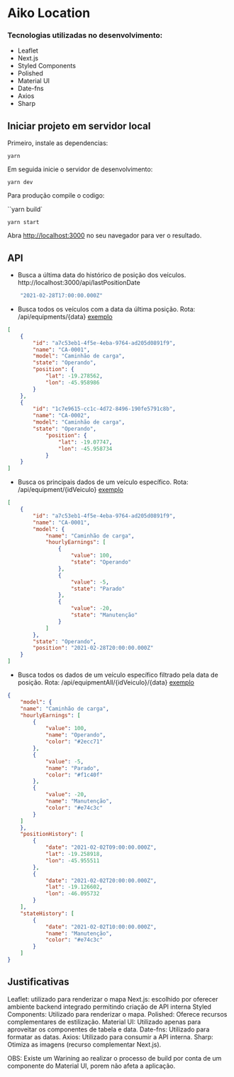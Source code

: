 # Aiko Location

### Tecnologias utilizadas no desenvolvimento:
* Leaflet
* Next.js
* Styled Components
* Polished
* Material UI
* Date-fns
* Axios
* Sharp

## Iniciar projeto em servidor local

Primeiro, instale as dependencias:

``yarn``

Em seguida inicie o servidor de desenvolvimento:

``yarn dev``

Para produção compile o codigo:

``yarn build` 

``yarn start``

Abra [http://localhost:3000](http://localhost:3000) no seu navegador para ver o resultado.


## API

* Busca a última data do histórico de posição dos veículos.
http://localhost:3000/api/lastPositionDate
``` bash
    "2021-02-28T17:00:00.000Z"
```

* Busca todos os veículos com a data da última posição.
Rota: /api/equipments/{data}
[exemplo](http://localhost:3000/api/equipments/01-02-2021)
``` json
[
    {
        "id": "a7c53eb1-4f5e-4eba-9764-ad205d0891f9",
        "name": "CA-0001",
        "model": "Caminhão de carga",
        "state": "Operando",
        "position": {
            "lat": -19.278562,
            "lon": -45.958986
        }
    },
    {
        "id": "1c7e9615-cc1c-4d72-8496-190fe5791c8b",
        "name": "CA-0002",
        "model": "Caminhão de carga",
        "state": "Operando",
            "position": {
                "lat": -19.07747,
                "lon": -45.958734
            }
    }
]
```

* Busca os principais dados de um veículo específico.
Rota: /api/equipment/{idVeiculo}
[exemplo](http://localhost:3000/api/equipment/a7c53eb1-4f5e-4eba-9764-ad205d0891f9)
``` json
[
    {
        "id": "a7c53eb1-4f5e-4eba-9764-ad205d0891f9",
        "name": "CA-0001",
        "model": {
            "name": "Caminhão de carga",
            "hourlyEarnings": [
                {
                    "value": 100,
                    "state": "Operando"
                },
                {
                    "value": -5,
                    "state": "Parado"
                },
                {
                    "value": -20,
                    "state": "Manutenção"
                }
            ]
        },
        "state": "Operando",
        "position": "2021-02-28T20:00:00.000Z"
    }
]
```

* Busca todos os dados de um veículo específico filtrado pela data de posição.
Rota: /api/equipmentAll/{idVeiculo}/{data}
[exemplo](http://localhost:3000/api/equipmentAll/a7c53eb1-4f5e-4eba-9764-ad205d0891f9/01-02-2021)
``` json
{
    "model": {
    "name": "Caminhão de carga",
    "hourlyEarnings": [
        {
            "value": 100,
            "name": "Operando",
            "color": "#2ecc71"
        },
        {
            "value": -5,
            "name": "Parado",
            "color": "#f1c40f"
        },
        {
            "value": -20,
            "name": "Manutenção",
            "color": "#e74c3c"
        }
    ]
    },
    "positionHistory": [
        {
            "date": "2021-02-02T09:00:00.000Z",
            "lat": -19.258918,
            "lon": -45.955511
        },
        {
            "date": "2021-02-02T20:00:00.000Z",
            "lat": -19.126602,
            "lon": -46.095732
        }
    ],
    "stateHistory": [
        {
            "date": "2021-02-02T10:00:00.000Z",
            "name": "Manutenção",
            "color": "#e74c3c"
        } 
    ]
}
```

## Justificativas
Leaflet: utilizado para renderizar o mapa
Next.js: escolhido por oferecer ambiente backend integrado permitindo criação de API interna
Styled Components: Utilizado para renderizar o mapa.
Polished: Oferece recursos complementares de estilização.
Material UI: Utilizado apenas para aproveitar os componentes de tabela e data.
Date-fns: Utilizado para formatar as datas.
Axios: Utilizado para consumir a API interna.
Sharp: Otimiza as imagens (recurso complementar Next.js).

OBS: Existe um Warining ao realizar o processo de build por conta de um componente do Material UI, porem não afeta a aplicação.